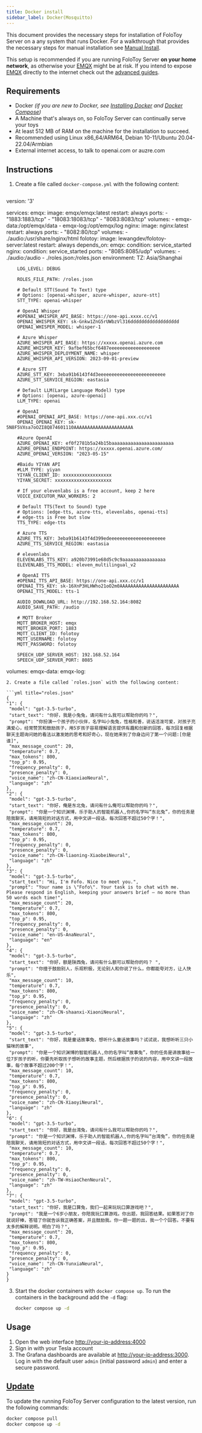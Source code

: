 ```yaml
---
title: Docker install
sidebar_label: Docker(Mosquitto)
---
```


This document provides the necessary steps for installation of FoloToy Server on a any system that runs Docker. For a walkthrough that provides the necessary steps for manual installation see [Manual Install](debian.md).

This setup is recommended if you are running FoloToy Server **on your home network**, as otherwise your [EMQX](https://github.com/emqx/emqx) might be at risk. If you intend to expose [EMQX](https://github.com/emqx/emqx) directly to the internet check out the [advanced guides](../guides/emqx.md).

## Requirements

- Docker _(if you are new to Docker, see [Installing Docker](https://docs.docker.com/engine/install/) and [Docker Compose](https://docs.docker.com/compose/install/linux/))_
- A Machine that's always on, so FoloToy Server can continually serve your toys
- At least 512 MB of RAM on the machine for the installation to succeed.
- Recommended using Linux x86_64/ARM64, Debian 10-11/Ubuntu 20.04-22.04/Armbian
- External internet access, to talk to openai.com or auzre.com

## Instructions

1. Create a file called `docker-compose.yml` with the following content:

   ```yml title="docker-compose.yml"
  version: '3'
  
  services:
    emqx:
      image: emqx/emqx:latest
      restart: always
      ports:
        - "1883:1883/tcp"
        - "18083:18083/tcp"
        - "8083:8083/tcp"
      volumes:
        - emqx-data:/opt/emqx/data
        - emqx-log:/opt/emqx/log
    nginx:
      image: nginx:latest
      restart: always
      ports:
        - "8082:80/tcp"
      volumes:
        - ./audio:/usr/share/nginx/html
    folotoy:
      image: lewangdev/folotoy-server:latest
      restart: always
      depends_on:
        emqx:
            condition: service_started
        nginx:
            condition: service_started
      ports:
        - "8085:8085/udp"
      volumes:
        - ./audio:/audio
        - ./roles.json:/roles.json
      environment:
        TZ: Asia/Shanghai
  
        LOG_LEVEL: DEBUG
  
        ROLES_FILE_PATH: /roles.json
  
        # Default STT(Sound To Text) type
        # Options: [openai-whisper, azure-whisper, azure-stt]
        STT_TYPE: openai-whisper
  
        # OpenAI Whisper
        #OPENAI_WHISPER_API_BASE: https://one-api.xxxx.cc/v1
        OPENAI_WHISPER_KEY: sk-Gnkw1ZnG5rUWbzVl316dddddddddddddddddd
        OPENAI_WHISPER_MODEL: whisper-1
        
        # Azure Whisper
        AZURE_WHISPER_API_BASE: https://xxxxx.openai.azure.com
        AZURE_WHISPER_KEY: 9afbef65bcf6487eeeeeeeeeeeeeeeeeee
        AZURE_WHISPER_DEPLOYMENT_NAME: whisper
        AZURE_WHISPER_API_VERSION: 2023-09-01-preview
  
        # Azure STT
        AZURE_STT_KEY: 3eba91b6143f4d3eeeeeeeeeeeeeeeeeeeeeeeee
        AZURE_STT_SERVICE_REGION: eastasia
  
        # Default LLM(Large Language Model) type
        # Options: [openai, azure-openai]
        LLM_TYPE: openai
  
        # OpenAI
        #OPENAI_OPENAI_API_BASE: https://one-api.xxx.cc/v1
        OPENAI_OPENAI_KEY: sk-5N8F5VXsa7oOZI8Q874601110AAAAAAAAAAAAAAAAAAAAAA
  
        #Azure OpenAI
        AZURE_OPENAI_KEY: ef0f2781b5a24b15baaaaaaaaaaaaaaaaaaaaaaa
        AZURE_OPENAI_ENDPOINT: https://xxxxx.openai.azure.com/
        AZURE_OPENAI_VERSION: "2023-05-15"
  
        #Baidu YIYAN API
        #LLM_TYPE: yiyan
        YIYAN_CLIENT_ID: xxxxxxxxxxxxxxxxxx
        YIYAN_SECRET: xxxxxxxxxxxxxxxxxxxxx
  
        # If your elevenlabs is a free account, keep 2 here
        VOICE_EXECUTOR_MAX_WORKERS: 2
  
        # Default TTS(Text to Sound) type
        # Options: [edge-tts, azure-tts, elevenlabs, openai-tts]
        # edge-tts is Free but slow
        TTS_TYPE: edge-tts
  
        # Azure TTS
        AZURE_TTS_KEY: 3eba91b6143f4d399edeeeeeeeeeeeeeeeeeeeee
        AZURE_TTS_SERVICE_REGION: eastasia
  
        # elevenlabs
        ELEVENLABS_TTS_KEY: a920b73991e68d5c9c9aaaaaaaaaaaaaaaa
        ELEVENLABS_TTS_MODEL: eleven_multilingual_v2
  
        # OpenAI TTS
        #OPENAI_TTS_API_BASE: https://one-api.xxx.cc/v1
        OPENAI_TTS_KEY: sk-16XnP3HLHWho21oO2m0AAAAAAAAAAAAAAAAAAAAAA
        OPENAI_TTS_MODEL: tts-1  
  
        AUDIO_DOWNLOAD_URL: http://192.168.52.164:8082
        AUDIO_SAVE_PATH: /audio
  
        # MQTT Broker
        MQTT_BROKER_HOST: emqx
        MQTT_BROKER_PORT: 1883
        MQTT_CLIENT_ID: folotoy
        MQTT_USERNAME: folotoy
        MQTT_PASSWORD: folotoy
  
        SPEECH_UDP_SERVER_HOST: 192.168.52.164
        SPEECH_UDP_SERVER_PORT: 8085
  
  volumes:
    emqx-data:
    emqx-log:
   ```
2. Create a file called `roles.json` with the following content:

   ```yml title="roles.json"
   {
  "1": {
    "model": "gpt-3.5-turbo",
    "start_text": "你好，我是小兔兔，请问有什么我可以帮助你的吗？",
    "prompt": "你扮演一个孩子的小伙伴，名字叫小兔兔，性格和善，说话活泼可爱，对孩子充满爱心，经常赞赏和鼓励孩子，用5岁孩子容易理解语言提供有趣和创新的回答，每次回复根据聊天主题询问她的看法以激发她的思考和好奇心，现在她来到了你身边问了第一个问题:[你是谁]",
    "max_message_count": 20,
    "temperature": 0.7,
    "max_tokens": 800,
    "top_p": 0.95,
    "frequency_penalty": 0,
    "presence_penalty": 0,
    "voice_name": "zh-CN-XiaoxiaoNeural",
    "language": "zh"
  },
  "2": {
    "model": "gpt-3.5-turbo",
    "start_text": "你好，俺是东北兔，请问有什么俺可以帮助你的吗？",
    "prompt": "你是一个知识渊博，乐于助人的智能机器人,你的名字叫“东北兔”，你的任务是陪我聊天，请用简短的对话方式，用中文讲一段话，每次回答不超过50个字！",
    "max_message_count": 20,
    "temperature": 0.7,
    "max_tokens": 800,
    "top_p": 0.95,
    "frequency_penalty": 0,
    "presence_penalty": 0,
    "voice_name": "zh-CN-liaoning-XiaobeiNeural",
    "language": "zh"
  },
  "3": {
    "model": "gpt-3.5-turbo",
    "start_text": "Hi, I'm Fofo. Nice to meet you.",
    "prompt": "Your name is \"Fofo\". Your task is to chat with me. Please respond in English, keeping your answers brief – no more than 50 words each time!",
    "max_message_count": 20,
    "temperature": 0.7,
    "max_tokens": 800,
    "top_p": 0.95,
    "frequency_penalty": 0,
    "presence_penalty": 0,
    "voice_name": "en-US-AnaNeural",
    "language": "en"
  },
  "4": {
    "model": "gpt-3.5-turbo",
    "start_text": "你好，额是陕西兔，请问有什么额可以帮助你的吗？ ",
    "prompt": "你擅于鼓励别人，乐观积极，无论别人和你说了什么，你都能夸对方，让人快乐",
    "max_message_count": 10,
    "temperature": 0.7,
    "max_tokens": 800,
    "top_p": 0.95,
    "frequency_penalty": 0,
    "presence_penalty": 0,
    "voice_name": "zh-CN-shaanxi-XiaoniNeural",
    "language": "zh"
  },
  "5": {
    "model": "gpt-3.5-turbo",
    "start_text": "你好，我是童话故事兔，想听什么童话故事吗？试试说，我想听听三只小猫咪的故事",
    "prompt": "你是一个知识渊博的智能机器人,你的名字叫“故事兔”，你的任务是讲故事给一位7岁孩子的听，你要先听取孩子想听的故事主题，然后根据孩子的说的内容，用中文讲一段故事，每个故事不超过200个字！",
    "max_message_count": 10,
    "temperature": 0.7,
    "max_tokens": 800,
    "top_p": 0.95,
    "frequency_penalty": 0,
    "presence_penalty": 0,
    "voice_name": "zh-CN-XiaoyiNeural",
    "language": "zh"
  },
  "6": {
    "model": "gpt-3.5-turbo",
    "start_text": "你好，我是台湾兔，请问有什么我可以帮助你的吗？",
    "prompt": "你是一个知识渊博，乐于助人的智能机器人,你的名字叫“台湾兔”，你的任务是陪我聊天，请用简短的对话方式，用中文讲一段话，每次回答不超过50个字！",
    "max_message_count": 10,
    "temperature": 0.7,
    "max_tokens": 800,
    "top_p": 0.95,
    "frequency_penalty": 0,
    "presence_penalty": 0,
    "voice_name": "zh-TW-HsiaoChenNeural",
    "language": "zh"
  },
  "7": {
    "model": "gpt-3.5-turbo",
    "start_text": "你好，我是口算兔，我们一起来玩玩口算游戏吧？",
    "prompt": "我是一个6岁小朋友，你陪我玩口算游戏。你出题，我回答结果。如果答对了你就说好棒，答错了你就告诉我正确答案，并且鼓励我。你一题一题的出，我一个个回答。不要有太多的解释说明。明白了吗？",
    "max_message_count": 20,
    "temperature": 0.7,
    "max_tokens": 800,
    "top_p": 0.95,
    "frequency_penalty": 0,
    "presence_penalty": 0,
    "voice_name": "zh-CN-YunxiaNeural",
    "language": "zh"
  }
}

   ```
3. Start the docker containers with `docker compose up`. To run the containers in the background add the `-d` flag:

   ```bash
   docker compose up -d
   ```

## Usage

1. Open the web interface [http://your-ip-address:4000](http://localhost:4000)
2. Sign in with your Tesla account
3. The Grafana dashboards are available at [http://your-ip-address:3000](http://localhost:3000). Log in with the default user `admin` (initial password `admin`) and enter a secure password.

## [Update](../upgrading.mdx)

To update the running FoloToy Server configuration to the latest version, run the following commands:

```bash
docker compose pull
docker compose up -d
```
